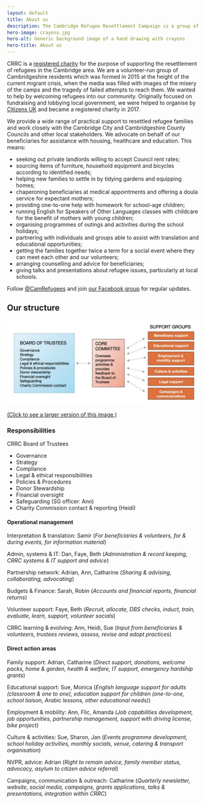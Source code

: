 ```yaml
---
layout: default
title: About us
description: The Cambridge Refugee Resettlement Campaign is a group of volunteers, initially set up by Citizens UK, helping other organizations working within Cambridge to welcome refugees and those seeking asylum, fleeing persecution and war. We aim to positively influence public opinion on refugees, enabling the people of Cambridgeshire to volunteer their services and provisions to help those newly arrived in the area.
hero-image: crayons.jpg
hero-alt: Generic background image of a hand drawing with crayons
hero-title: About us
---
```


CRRC is a [registered charity](https://register-of-charities.charitycommission.gov.uk/charity-search/-/charity-details/5095939) for the purpose of supporting the resettlement of refugees in the Cambridge area. We are a volunteer-run group of Cambridgeshire residents which was formed in 2015 at the height of the current migrant crisis, when the media was filled with images of the misery of the camps and the tragedy of failed attempts to reach them. We wanted to help by welcoming refugees into our community. Originally focused on fundraising and lobbying local government, we were helped to organise by [Citizens UK](https://www.refugees-welcome.org.uk) and became a registered charity in 2017.

We provide a wide range of practical support to resettled refugee families and work closely with the Cambridge City and Cambridgeshire County Councils and other local stakeholders. We advocate on behalf of our beneficiaries for assistance with housing, healthcare and education. This means:

- seeking out private landlords willing to accept Council rent rates;
- sourcing items of furniture, household equipment and bicycles according to identified needs;
- helping new families to settle in by tidying gardens and equipping homes;
- chaperoning beneficiaries at medical appointments and offering a doula service for expectant mothers;
- providing one-to-one help with homework for school-age children;
- running English for Speakers of Other Languages classes with childcare for the benefit of mothers with young children;
- organising programmes of outings and activities during the school holidays;
- partnering with individuals and groups able to assist with translation and educational opportunities;
- getting the families together twice a term for a social event where they can meet each other and our volunteers;
- arranging counselling and advice for beneficiaries;
- giving talks and presentations about refugee issues, particularly at local schools.

Follow [@CamRefugees](https://twitter.com/camrefugees) and join [our Facebook group](https://www.facebook.com/groups/cambridgerefugees/) for regular updates.

## Our structure

[![The responsibilities of the Board of Trustees and the five committees. Full details are in text below this image.](/images/board-of-trustees-sml.jpg)](/images/board-of-trustees.jpg)

[(Click to see a larger version of this image.)](/images/board-of-trustees.jpg)

### Responsibilities
CRRC Board of Trustees
- Governance
- Strategy
- Compliance
- Legal & ethical responsibilities
- Policies & Procedures
- Donor Stewardship
- Financial oversight
- Safeguarding (SG officer: Ann)
- Charity Commission contact & reporting (Heidi) 

#### Operational management
Interpretation & translation: Samir
(*For beneficiaries & volunteers, for & during events, for information material*)

Admin, systems  & IT: Dan, Faye, Beth
(*Administration & record keeping, CRRC systems & IT support and advice*)

Partnership network: Adrian,  Ann, Catharine
(*Sharing & advising, collaborating, advocating*)

Budgets & Finance: Sarah, Robin
(*Accounts and financial reports, financial returns*)

Volunteer support: Faye, Beth
(*Recruit, allocate, DBS checks, induct, train, evaluate, learn, support, volunteer socials*)

CRRC learning & evolving: Ann, Heidi, Sue
(*Input from beneficiaries & volunteers, trustees reviews, assess, revise and adopt practices*)

#### Direct action areas
Family support: Adrian, Catharine
(*Direct support, donations, welcome packs, home & garden, health & welfare, IT support, emergency hardship grants*)

Educational support: Sue, Monica
(*English language support for adults (classroom & one to one), education support for children (one-to-one, school liaison, Arabic lessons, other educational needs)*)

Employment & mobility: Ann, Flic, Amanda
(*Job capabilities development, job opportunities, partnership management, support with driving license, bike project*)

Culture & activities: Sue, Sharon, Jan
(*Events programme development, school holiday activities, monthly socials, venue, catering & transport organisation*)

NVPR, advice: Adrian
(*Right to remain advice, family member status, advocacy, asylum to citizen advice referral*)

Campaigns, communication & outreach: Catharine
(*Quarterly newsletter, website, social media, campaigns, grants applications, talks & presentations, integration within CRRC*)
